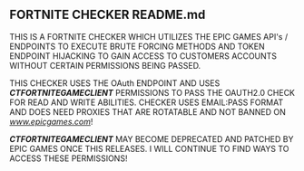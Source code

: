 ## FORTNITE CHECKER README.md
THIS IS A FORTNITE CHECKER WHICH UTILIZES THE EPIC GAMES API's / ENDPOINTS TO EXECUTE BRUTE FORCING METHODS AND TOKEN ENDPOINT HIJACKING TO GAIN ACCESS TO
CUSTOMERS ACCOUNTS WITHOUT CERTAIN PERMISSIONS BEING PASSED.

THIS CHECKER USES THE OAuth ENDPOINT AND USES **_CTFORTNITEGAMECLIENT_** PERMISSIONS TO PASS THE OAUTH2.0 CHECK FOR READ AND WRITE ABILITIES.
CHECKER USES EMAIL:PASS FORMAT AND DOES NEED PROXIES THAT ARE ROTATABLE AND NOT BANNED ON *www.epicgames.com*!

**_CTFORTNITEGAMECLIENT_** MAY BECOME DEPRECATED AND PATCHED BY EPIC GAMES ONCE THIS RELEASES.
I WILL CONTINUE TO FIND WAYS TO ACCESS THESE PERMISSIONS!

